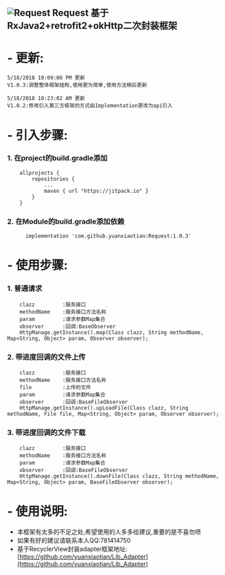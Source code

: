 ![Request](https://timgsa.baidu.com/timg?image&quality=80&size=b9999_10000&sec=1526616733298&di=3d0e5f640dcb007c75d654eee9ee0284&imgtype=0&src=http%3A%2F%2Fi2.hdslb.com%2Fbfs%2Fface%2Fb67919843bdb57d61de63aa4370a864473fce44b.jpg)
Request
 基于RxJava2+retrofit2+okHttp二次封装框架
-
# - 更新:  #

    5/18/2018 18:09:00 PM 更新
    V1.0.3:调整整体框架结构,使用更为简单,使用方法稍后更新

    5/18/2018 10:23:02 AM 更新
	V1.0.2:修改引入第三方框架的方式由Implementation更改为api引入


# - 引入步骤:  #

### 1.  在project的build.gradle添加 ###
		allprojects {
    		repositories {
        		...
       			maven { url "https://jitpack.io" }
    		}
		}
###  2.  在Module的build.gradle添加依赖 ###
	      implementation 'com.github.yuanxiaotian:Request:1.0.3'


# - 使用步骤:  #
###  1.  普通请求 ###
		clazz         :服务接口
		methodName    :服务接口方法名称
		param         :请求参数Map集合
		observer      :回调:BaseObserver
		HttpManage.getInstance().map(Class clazz, String methodName, Map<String, Object> param, Observer observer);
###  2.  带进度回调的文件上传 ###
		clazz         :服务接口
        methodName    :服务接口方法名称
        file          :上传的文件
        param         :请求参数Map集合
        observer      :回调:BaseFileObserver
		HttpManage.getInstance().upLoadFile(Class clazz, String methodName, File file, Map<String, Object> param, Observer observer);
###  3.  带进度回调的文件下载 ###
		clazz         :服务接口
        methodName    :服务接口方法名称
        param         :请求参数Map集合
        observer      :回调:BaseFileObserver
		HttpManage.getInstance().downFile(Class clazz, String methodName, Map<String, Object> param, BaseFileObserver observer);

# - 使用说明:  #
- 本框架有太多的不足之处,希望使用的人多多给建议,重要的是不喜勿喷
- 如果有好的建议请联系本人QQ:781414750
- 基于RecyclerView封装adapter框架地址:[https://github.com/yuanxiaotian/Lib_Adapter](https://github.com/yuanxiaotian/Lib_Adapter)







